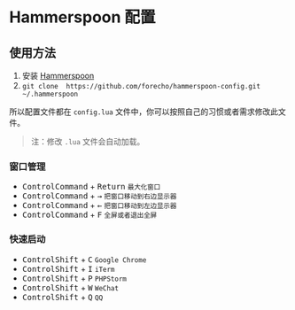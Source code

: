 # Hammerspoon 配置

## 使用方法

1. 安装 [Hammerspoon](http://www.hammerspoon.org/)
2. `git clone  https://github.com/forecho/hammerspoon-config.git ~/.hammerspoon`

所以配置文件都在 `config.lua` 文件中，你可以按照自己的习惯或者需求修改此文件。

> 注：修改 `.lua` 文件会自动加载。

### 窗口管理

* <kbd>Control</kbd><kbd>Command</kbd> + <kbd>Return</kbd> `最大化窗口`
* <kbd>Control</kbd><kbd>Command</kbd> + <kbd>→</kbd> `把窗口移动到右边显示器`
* <kbd>Control</kbd><kbd>Command</kbd> + <kbd>←</kbd> `把窗口移动到左边显示器`
* <kbd>Control</kbd><kbd>Command</kbd> + <kbd>F</kbd> `全屏或者退出全屏`

### 快速启动

* <kbd>Control</kbd><kbd>Shift</kbd> + <kbd>C</kbd> `Google Chrome`
* <kbd>Control</kbd><kbd>Shift</kbd> + <kbd>I</kbd> `iTerm`
* <kbd>Control</kbd><kbd>Shift</kbd> + <kbd>P</kbd> `PHPStorm`
* <kbd>Control</kbd><kbd>Shift</kbd> + <kbd>W</kbd> `WeChat`
* <kbd>Control</kbd><kbd>Shift</kbd> + <kbd>Q</kbd> `QQ`

